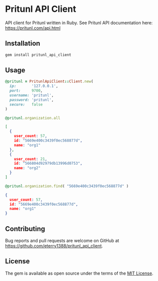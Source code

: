 # Pritunl API Client

API client for Pritunl written in Ruby.  See Pritunl API documentation here:  https://pritunl.com/api.html

## Installation

```bash
gem install pritunl_api_client
```

## Usage

```ruby
@pritunl = PritunlApiClient::Client.new(
  ip:       '127.0.0.1',
  port:     9700,
  username: 'pritunl',
  password: 'pritunl',
  secure:   false
)
```

```ruby
@pritunl.organization.all
```

```json
[
  {
    user_count: 57,
    id: "5669e400c3439f0ec568877d",
    name: "org1"
  },
  {
    user_count: 21,
    id: "566804d92979db13996d0753",
    name: "org2"
  }
]
```

```ruby
@pritunl.organization.find( "5669e400c3439f0ec568877d" )
```

```json
{
  user_count: 57,
  id: "5669e400c3439f0ec568877d",
  name: "org1"
}
```

## Contributing

Bug reports and pull requests are welcome on GitHub at https://github.com/eterry1388/pritunl_api_client.

## License

The gem is available as open source under the terms of the [MIT License](http://opensource.org/licenses/MIT).
